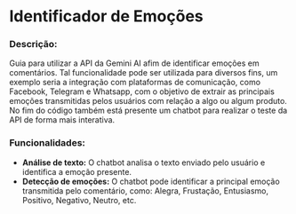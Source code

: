 # Identificador de Emoções

### Descrição:

Guia para utilizar a API da Gemini AI afim de identificar emoções em comentários. Tal funcionalidade pode ser utilizada para diversos fins, um exemplo seria a integração com plataformas de comunicação, como Facebook, Telegram e Whatsapp, com o objetivo de extrair as principais emoções transmitidas pelos usuários com relação a algo ou algum produto. No fim do código também está presente um chatbot para realizar o teste da API de forma mais interativa.

### Funcionalidades:

- **Análise de texto:** O chatbot analisa o texto enviado pelo usuário e identifica a emoção presente.
- **Detecção de emoções:** O chatbot pode identificar a principal emoção transmitida pelo comentário, como: Alegra, Frustação, Entusiasmo, Positivo, Negativo, Neutro, etc.
